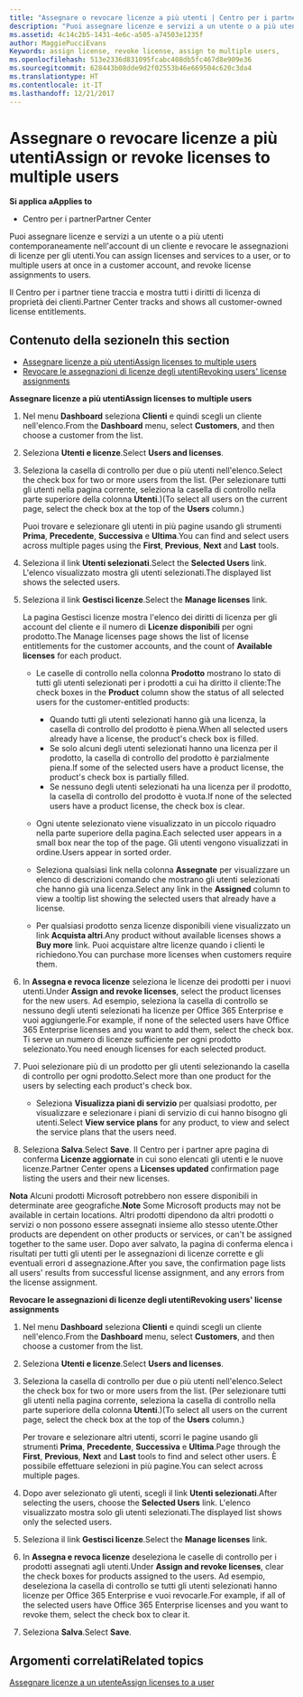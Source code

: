 ```yaml
---
title: "Assegnare o revocare licenze a più utenti | Centro per i partner"
description: "Puoi assegnare licenze e servizi a un utente o a più utenti contemporaneamente nell'account di un cliente e revocare le assegnazioni di licenze per gli utenti."
ms.assetid: 4c14c2b5-1431-4e6c-a505-a74503e1235f
author: MaggiePucciEvans
Keywords: assign license, revoke license, assign to multiple users,
ms.openlocfilehash: 513e2336d831095fcabc408db5fc467d8e909e36
ms.sourcegitcommit: 628443b08dde9d2f02553b46e669504c620c3da4
ms.translationtype: HT
ms.contentlocale: it-IT
ms.lasthandoff: 12/21/2017
---
```

# <a name="assign-or-revoke-licenses-to-multiple-users"></a><span data-ttu-id="4dc43-103">Assegnare o revocare licenze a più utenti</span><span class="sxs-lookup"><span data-stu-id="4dc43-103">Assign or revoke licenses to multiple users</span></span>

**<span data-ttu-id="4dc43-104">Si applica a</span><span class="sxs-lookup"><span data-stu-id="4dc43-104">Applies to</span></span>**

-  <span data-ttu-id="4dc43-105">Centro per i partner</span><span class="sxs-lookup"><span data-stu-id="4dc43-105">Partner Center</span></span>

<span data-ttu-id="4dc43-106">Puoi assegnare licenze e servizi a un utente o a più utenti contemporaneamente nell'account di un cliente e revocare le assegnazioni di licenze per gli utenti.</span><span class="sxs-lookup"><span data-stu-id="4dc43-106">You can assign licenses and services to a user, or to multiple users at once in a customer account, and revoke license assignments to users.</span></span>

<span data-ttu-id="4dc43-107">Il Centro per i partner tiene traccia e mostra tutti i diritti di licenza di proprietà dei clienti.</span><span class="sxs-lookup"><span data-stu-id="4dc43-107">Partner Center tracks and shows all customer-owned license entitlements.</span></span>

## <a name="in-this-section"></a><span data-ttu-id="4dc43-108">Contenuto della sezione</span><span class="sxs-lookup"><span data-stu-id="4dc43-108">In this section</span></span>


-   [<span data-ttu-id="4dc43-109">Assegnare licenze a più utenti</span><span class="sxs-lookup"><span data-stu-id="4dc43-109">Assign licenses to multiple users</span></span>](#assign-licenses-to-groups)
-   [<span data-ttu-id="4dc43-110">Revocare le assegnazioni di licenze degli utenti</span><span class="sxs-lookup"><span data-stu-id="4dc43-110">Revoking users' license assignments</span></span>](#revoking-licenses)

<a href="" id="assign-licenses-to-groups"></a>
<span data-ttu-id="4dc43-111">**Assegnare licenze a più utenti**</span><span class="sxs-lookup"><span data-stu-id="4dc43-111">**Assign licenses to multiple users**</span></span>

1.  <span data-ttu-id="4dc43-112">Nel menu **Dashboard** seleziona **Clienti** e quindi scegli un cliente nell'elenco.</span><span class="sxs-lookup"><span data-stu-id="4dc43-112">From the **Dashboard** menu, select **Customers**, and then choose a customer from the list.</span></span>
2.  <span data-ttu-id="4dc43-113">Seleziona **Utenti e licenze**.</span><span class="sxs-lookup"><span data-stu-id="4dc43-113">Select **Users and licenses**.</span></span>
3.  <span data-ttu-id="4dc43-114">Seleziona la casella di controllo per due o più utenti nell'elenco.</span><span class="sxs-lookup"><span data-stu-id="4dc43-114">Select the check box for two or more users from the list.</span></span> <span data-ttu-id="4dc43-115">(Per selezionare tutti gli utenti nella pagina corrente, seleziona la casella di controllo nella parte superiore della colonna **Utenti**.)</span><span class="sxs-lookup"><span data-stu-id="4dc43-115">(To select all users on the current page, select the check box at the top of the **Users** column.)</span></span>

    <span data-ttu-id="4dc43-116">Puoi trovare e selezionare gli utenti in più pagine usando gli strumenti **Prima**, **Precedente**, **Successiva** e **Ultima**.</span><span class="sxs-lookup"><span data-stu-id="4dc43-116">You can find and select users across multiple pages using the **First**, **Previous**, **Next** and **Last** tools.</span></span>

4.  <span data-ttu-id="4dc43-117">Seleziona il link **Utenti selezionati**.</span><span class="sxs-lookup"><span data-stu-id="4dc43-117">Select the **Selected Users** link.</span></span> <span data-ttu-id="4dc43-118">L'elenco visualizzato mostra gli utenti selezionati.</span><span class="sxs-lookup"><span data-stu-id="4dc43-118">The displayed list shows the selected users.</span></span>
5.  <span data-ttu-id="4dc43-119">Seleziona il link **Gestisci licenze**.</span><span class="sxs-lookup"><span data-stu-id="4dc43-119">Select the **Manage licenses** link.</span></span>

    <span data-ttu-id="4dc43-120">La pagina Gestisci licenze mostra l'elenco dei diritti di licenza per gli account del cliente e il numero di **Licenze disponibili** per ogni prodotto.</span><span class="sxs-lookup"><span data-stu-id="4dc43-120">The Manage licenses page shows the list of license entitlements for the customer accounts, and the count of **Available licenses** for each product.</span></span>

    -   <span data-ttu-id="4dc43-121">Le caselle di controllo nella colonna **Prodotto** mostrano lo stato di tutti gli utenti selezionati per i prodotti a cui ha diritto il cliente:</span><span class="sxs-lookup"><span data-stu-id="4dc43-121">The check boxes in the **Product** column show the status of all selected users for the customer-entitled products:</span></span>

        -   <span data-ttu-id="4dc43-122">Quando tutti gli utenti selezionati hanno già una licenza, la casella di controllo del prodotto è piena.</span><span class="sxs-lookup"><span data-stu-id="4dc43-122">When all selected users already have a license, the product's check box is filled.</span></span>
        -   <span data-ttu-id="4dc43-123">Se solo alcuni degli utenti selezionati hanno una licenza per il prodotto, la casella di controllo del prodotto è parzialmente piena.</span><span class="sxs-lookup"><span data-stu-id="4dc43-123">If some of the selected users have a product license, the product's check box is partially filled.</span></span>
        -   <span data-ttu-id="4dc43-124">Se nessuno degli utenti selezionati ha una licenza per il prodotto, la casella di controllo del prodotto è vuota.</span><span class="sxs-lookup"><span data-stu-id="4dc43-124">If none of the selected users have a product license, the check box is clear.</span></span>
    -   <span data-ttu-id="4dc43-125">Ogni utente selezionato viene visualizzato in un piccolo riquadro nella parte superiore della pagina.</span><span class="sxs-lookup"><span data-stu-id="4dc43-125">Each selected user appears in a small box near the top of the page.</span></span> <span data-ttu-id="4dc43-126">Gli utenti vengono visualizzati in ordine.</span><span class="sxs-lookup"><span data-stu-id="4dc43-126">Users appear in sorted order.</span></span>

    -   <span data-ttu-id="4dc43-127">Seleziona qualsiasi link nella colonna **Assegnate** per visualizzare un elenco di descrizioni comando che mostrano gli utenti selezionati che hanno già una licenza.</span><span class="sxs-lookup"><span data-stu-id="4dc43-127">Select any link in the **Assigned** column to view a tooltip list showing the selected users that already have a license.</span></span>

    -   <span data-ttu-id="4dc43-128">Per qualsiasi prodotto senza licenze disponibili viene visualizzato un link **Acquista altri**.</span><span class="sxs-lookup"><span data-stu-id="4dc43-128">Any product without available licenses shows a **Buy more** link.</span></span> <span data-ttu-id="4dc43-129">Puoi acquistare altre licenze quando i clienti le richiedono.</span><span class="sxs-lookup"><span data-stu-id="4dc43-129">You can purchase more licenses when customers require them.</span></span>

6.  <span data-ttu-id="4dc43-130">In **Assegna e revoca licenze** seleziona le licenze dei prodotti per i nuovi utenti.</span><span class="sxs-lookup"><span data-stu-id="4dc43-130">Under **Assign and revoke licenses**, select the product licenses for the new users.</span></span> <span data-ttu-id="4dc43-131">Ad esempio, seleziona la casella di controllo se nessuno degli utenti selezionati ha licenze per Office 365 Enterprise e vuoi aggiungerle.</span><span class="sxs-lookup"><span data-stu-id="4dc43-131">For example, if none of the selected users have Office 365 Enterprise licenses and you want to add them, select the check box.</span></span> <span data-ttu-id="4dc43-132">Ti serve un numero di licenze sufficiente per ogni prodotto selezionato.</span><span class="sxs-lookup"><span data-stu-id="4dc43-132">You need enough licenses for each selected product.</span></span>
7.  <span data-ttu-id="4dc43-133">Puoi selezionare più di un prodotto per gli utenti selezionando la casella di controllo per ogni prodotto.</span><span class="sxs-lookup"><span data-stu-id="4dc43-133">Select more than one product for the users by selecting each product's check box.</span></span>
    -   <span data-ttu-id="4dc43-134">Seleziona **Visualizza piani di servizio** per qualsiasi prodotto, per visualizzare e selezionare i piani di servizio di cui hanno bisogno gli utenti.</span><span class="sxs-lookup"><span data-stu-id="4dc43-134">Select **View service plans** for any product, to view and select the service plans that the users need.</span></span>

8.  <span data-ttu-id="4dc43-135">Seleziona **Salva**.</span><span class="sxs-lookup"><span data-stu-id="4dc43-135">Select **Save**.</span></span> <span data-ttu-id="4dc43-136">Il Centro per i partner apre pagina di conferma **Licenze aggiornate** in cui sono elencati gli utenti e le nuove licenze.</span><span class="sxs-lookup"><span data-stu-id="4dc43-136">Partner Center opens a **Licenses updated** confirmation page listing the users and their new licenses.</span></span>

<span data-ttu-id="4dc43-137">**Nota** Alcuni prodotti Microsoft potrebbero non essere disponibili in determinate aree geografiche.</span><span class="sxs-lookup"><span data-stu-id="4dc43-137">**Note**  Some Microsoft products may not be available in certain locations.</span></span> <span data-ttu-id="4dc43-138">Altri prodotti dipendono da altri prodotti o servizi o non possono essere assegnati insieme allo stesso utente.</span><span class="sxs-lookup"><span data-stu-id="4dc43-138">Other products are dependent on other products or services, or can't be assigned together to the same user.</span></span> <span data-ttu-id="4dc43-139">Dopo aver salvato, la pagina di conferma elenca i risultati per tutti gli utenti per le assegnazioni di licenze corrette e gli eventuali errori d assegnazione.</span><span class="sxs-lookup"><span data-stu-id="4dc43-139">After you save, the confirmation page lists all users' results from successful license assignment, and any errors from the license assignment.</span></span>

 

<a href="" id="revoking-licenses"></a>
<span data-ttu-id="4dc43-140">**Revocare le assegnazioni di licenze degli utenti**</span><span class="sxs-lookup"><span data-stu-id="4dc43-140">**Revoking users' license assignments**</span></span>

1.  <span data-ttu-id="4dc43-141">Nel menu **Dashboard** seleziona **Clienti** e quindi scegli un cliente nell'elenco.</span><span class="sxs-lookup"><span data-stu-id="4dc43-141">From the **Dashboard** menu, select **Customers**, and then choose a customer from the list.</span></span>
2.  <span data-ttu-id="4dc43-142">Seleziona **Utenti e licenze**.</span><span class="sxs-lookup"><span data-stu-id="4dc43-142">Select **Users and licenses**.</span></span>
3.  <span data-ttu-id="4dc43-143">Seleziona la casella di controllo per due o più utenti nell'elenco.</span><span class="sxs-lookup"><span data-stu-id="4dc43-143">Select the check box for two or more users from the list.</span></span> <span data-ttu-id="4dc43-144">(Per selezionare tutti gli utenti nella pagina corrente, seleziona la casella di controllo nella parte superiore della colonna **Utenti**.)</span><span class="sxs-lookup"><span data-stu-id="4dc43-144">(To select all users on the current page, select the check box at the top of the **Users** column.)</span></span>

    <span data-ttu-id="4dc43-145">Per trovare e selezionare altri utenti, scorri le pagine usando gli strumenti **Prima**, **Precedente**, **Successiva** e **Ultima**.</span><span class="sxs-lookup"><span data-stu-id="4dc43-145">Page through the **First**, **Previous**, **Next** and **Last** tools to find and select other users.</span></span> <span data-ttu-id="4dc43-146">È possibile effettuare selezioni in più pagine.</span><span class="sxs-lookup"><span data-stu-id="4dc43-146">You can select across multiple pages.</span></span>

4.  <span data-ttu-id="4dc43-147">Dopo aver selezionato gli utenti, scegli il link **Utenti selezionati**.</span><span class="sxs-lookup"><span data-stu-id="4dc43-147">After selecting the users, choose the **Selected Users** link.</span></span> <span data-ttu-id="4dc43-148">L'elenco visualizzato mostra solo gli utenti selezionati.</span><span class="sxs-lookup"><span data-stu-id="4dc43-148">The displayed list shows only the selected users.</span></span>
5.  <span data-ttu-id="4dc43-149">Seleziona il link **Gestisci licenze**.</span><span class="sxs-lookup"><span data-stu-id="4dc43-149">Select the **Manage licenses** link.</span></span>
6.  <span data-ttu-id="4dc43-150">In **Assegna e revoca licenze** deseleziona le caselle di controllo per i prodotti assegnati agli utenti.</span><span class="sxs-lookup"><span data-stu-id="4dc43-150">Under **Assign and revoke licenses**, clear the check boxes for products assigned to the users.</span></span> <span data-ttu-id="4dc43-151">Ad esempio, deseleziona la casella di controllo se tutti gli utenti selezionati hanno licenze per Office 365 Enterprise e vuoi revocarle.</span><span class="sxs-lookup"><span data-stu-id="4dc43-151">For example, if all of the selected users have Office 365 Enterprise licenses and you want to revoke them, select the check box to clear it.</span></span>
7.  <span data-ttu-id="4dc43-152">Seleziona **Salva**.</span><span class="sxs-lookup"><span data-stu-id="4dc43-152">Select **Save**.</span></span>

## <a name="related-topics"></a><span data-ttu-id="4dc43-153">Argomenti correlati</span><span class="sxs-lookup"><span data-stu-id="4dc43-153">Related topics</span></span>


[<span data-ttu-id="4dc43-154">Assegnare licenze a un utente</span><span class="sxs-lookup"><span data-stu-id="4dc43-154">Assign licenses to a user</span></span>](assign-licenses-to-users.md)

 

 



